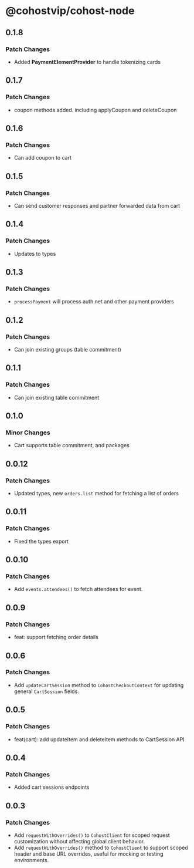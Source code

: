 # @cohostvip/cohost-node

## 0.1.8

### Patch Changes

- Added **PaymentElementProvider** to handle tokenizing cards

## 0.1.7

### Patch Changes

- coupon methods added. including applyCoupon and deleteCoupon

## 0.1.6

### Patch Changes

- Can add coupon to cart

## 0.1.5

### Patch Changes

- Can send customer responses and partner forwarded data from cart

## 0.1.4

### Patch Changes

- Updates to types

## 0.1.3

### Patch Changes

- `processPayment` will process auth.net and other payment providers

## 0.1.2

### Patch Changes

- Can join existing groups (table commitment)

## 0.1.1

### Patch Changes

- Can join existing table commitment

## 0.1.0

### Minor Changes

- Cart supports table commitment, and packages

## 0.0.12

### Patch Changes

- Updated types, new `orders.list` method for fetching a list of orders

## 0.0.11

### Patch Changes

- Fixed the types export

## 0.0.10

### Patch Changes

- Add `events.attendees()` to fetch attendees for event.

## 0.0.9

### Patch Changes

- feat: support fetching order details

## 0.0.6

### Patch Changes

- Add `updateCartSession` method to `CohostCheckoutContext` for updating general `CartSession` fields.

## 0.0.5

### Patch Changes

- feat(cart): add updateItem and deleteItem methods to CartSession API

## 0.0.4

### Patch Changes

- Added cart sessions endpoints

## 0.0.3

### Patch Changes

- Add `requestWithOverrides()` to `CohostClient` for scoped request customization without affecting global client behavior.
- Add `requestWithOverrides()` method to `CohostClient` to support scoped header and base URL overrides, useful for mocking or testing environments.
